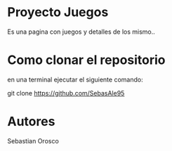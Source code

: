 # Proyecto Juegos
Es una pagina con juegos y detalles de los mismo..  

# Como clonar el repositorio
en una terminal ejecutar el siguiente comando:

git clone 
https://github.com/SebasAle95

# Autores
Sebastian Orosco